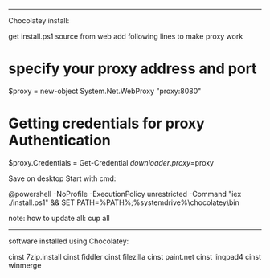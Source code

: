 
------------------------------
Chocolatey install:

get install.ps1 source from web
add following lines to make proxy work


# specify your proxy address and port
$proxy = new-object System.Net.WebProxy "proxy:8080"
# Getting credentials for proxy Authentication
$proxy.Credentials = Get-Credential
$downloader.proxy=$proxy

Save on desktop
Start with cmd:

@powershell -NoProfile -ExecutionPolicy unrestricted -Command "iex ./install.ps1" && SET PATH=%PATH%;%systemdrive%\chocolatey\bin



note: how to update all: cup all


------------------------------
software installed using Chocolatey:

cinst 7zip.install
cinst fiddler
cinst filezilla
cinst paint.net
cinst linqpad4
cinst winmerge
